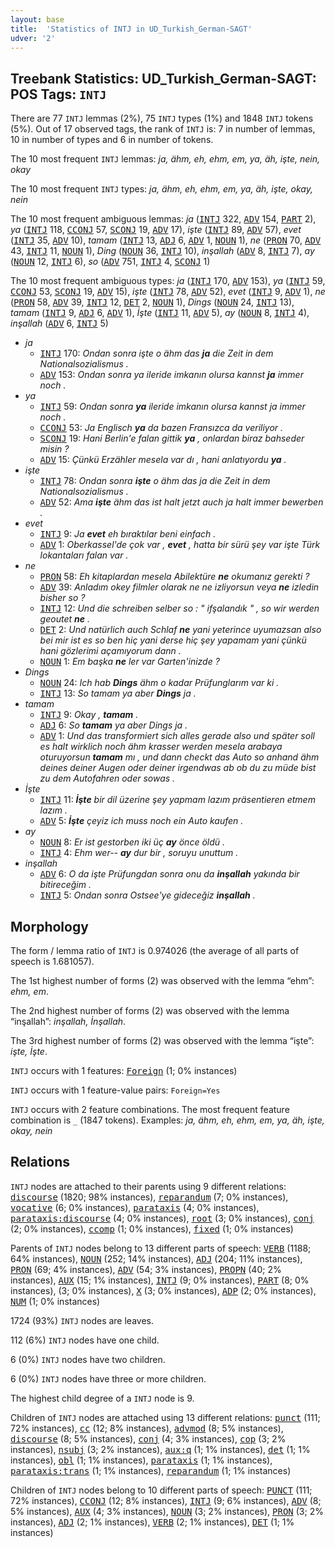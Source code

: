 ```yaml
---
layout: base
title:  'Statistics of INTJ in UD_Turkish_German-SAGT'
udver: '2'
---
```


## Treebank Statistics: UD_Turkish_German-SAGT: POS Tags: `INTJ`

There are 77 `INTJ` lemmas (2%), 75 `INTJ` types (1%) and 1848 `INTJ` tokens (5%).
Out of 17 observed tags, the rank of `INTJ` is: 7 in number of lemmas, 10 in number of types and 6 in number of tokens.

The 10 most frequent `INTJ` lemmas: <em>ja, ähm, eh, ehm, em, ya, äh, işte, nein, okay</em>

The 10 most frequent `INTJ` types:  <em>ja, ähm, eh, ehm, em, ya, äh, işte, okay, nein</em>

The 10 most frequent ambiguous lemmas: <em>ja</em> (<tt><a href="qtd_sagt-pos-INTJ.html">INTJ</a></tt> 322, <tt><a href="qtd_sagt-pos-ADV.html">ADV</a></tt> 154, <tt><a href="qtd_sagt-pos-PART.html">PART</a></tt> 2), <em>ya</em> (<tt><a href="qtd_sagt-pos-INTJ.html">INTJ</a></tt> 118, <tt><a href="qtd_sagt-pos-CCONJ.html">CCONJ</a></tt> 57, <tt><a href="qtd_sagt-pos-SCONJ.html">SCONJ</a></tt> 19, <tt><a href="qtd_sagt-pos-ADV.html">ADV</a></tt> 17), <em>işte</em> (<tt><a href="qtd_sagt-pos-INTJ.html">INTJ</a></tt> 89, <tt><a href="qtd_sagt-pos-ADV.html">ADV</a></tt> 57), <em>evet</em> (<tt><a href="qtd_sagt-pos-INTJ.html">INTJ</a></tt> 35, <tt><a href="qtd_sagt-pos-ADV.html">ADV</a></tt> 10), <em>tamam</em> (<tt><a href="qtd_sagt-pos-INTJ.html">INTJ</a></tt> 13, <tt><a href="qtd_sagt-pos-ADJ.html">ADJ</a></tt> 6, <tt><a href="qtd_sagt-pos-ADV.html">ADV</a></tt> 1, <tt><a href="qtd_sagt-pos-NOUN.html">NOUN</a></tt> 1), <em>ne</em> (<tt><a href="qtd_sagt-pos-PRON.html">PRON</a></tt> 70, <tt><a href="qtd_sagt-pos-ADV.html">ADV</a></tt> 43, <tt><a href="qtd_sagt-pos-INTJ.html">INTJ</a></tt> 11, <tt><a href="qtd_sagt-pos-NOUN.html">NOUN</a></tt> 1), <em>Ding</em> (<tt><a href="qtd_sagt-pos-NOUN.html">NOUN</a></tt> 36, <tt><a href="qtd_sagt-pos-INTJ.html">INTJ</a></tt> 10), <em>inşallah</em> (<tt><a href="qtd_sagt-pos-ADV.html">ADV</a></tt> 8, <tt><a href="qtd_sagt-pos-INTJ.html">INTJ</a></tt> 7), <em>ay</em> (<tt><a href="qtd_sagt-pos-NOUN.html">NOUN</a></tt> 12, <tt><a href="qtd_sagt-pos-INTJ.html">INTJ</a></tt> 6), <em>so</em> (<tt><a href="qtd_sagt-pos-ADV.html">ADV</a></tt> 751, <tt><a href="qtd_sagt-pos-INTJ.html">INTJ</a></tt> 4, <tt><a href="qtd_sagt-pos-SCONJ.html">SCONJ</a></tt> 1)

The 10 most frequent ambiguous types:  <em>ja</em> (<tt><a href="qtd_sagt-pos-INTJ.html">INTJ</a></tt> 170, <tt><a href="qtd_sagt-pos-ADV.html">ADV</a></tt> 153), <em>ya</em> (<tt><a href="qtd_sagt-pos-INTJ.html">INTJ</a></tt> 59, <tt><a href="qtd_sagt-pos-CCONJ.html">CCONJ</a></tt> 53, <tt><a href="qtd_sagt-pos-SCONJ.html">SCONJ</a></tt> 19, <tt><a href="qtd_sagt-pos-ADV.html">ADV</a></tt> 15), <em>işte</em> (<tt><a href="qtd_sagt-pos-INTJ.html">INTJ</a></tt> 78, <tt><a href="qtd_sagt-pos-ADV.html">ADV</a></tt> 52), <em>evet</em> (<tt><a href="qtd_sagt-pos-INTJ.html">INTJ</a></tt> 9, <tt><a href="qtd_sagt-pos-ADV.html">ADV</a></tt> 1), <em>ne</em> (<tt><a href="qtd_sagt-pos-PRON.html">PRON</a></tt> 58, <tt><a href="qtd_sagt-pos-ADV.html">ADV</a></tt> 39, <tt><a href="qtd_sagt-pos-INTJ.html">INTJ</a></tt> 12, <tt><a href="qtd_sagt-pos-DET.html">DET</a></tt> 2, <tt><a href="qtd_sagt-pos-NOUN.html">NOUN</a></tt> 1), <em>Dings</em> (<tt><a href="qtd_sagt-pos-NOUN.html">NOUN</a></tt> 24, <tt><a href="qtd_sagt-pos-INTJ.html">INTJ</a></tt> 13), <em>tamam</em> (<tt><a href="qtd_sagt-pos-INTJ.html">INTJ</a></tt> 9, <tt><a href="qtd_sagt-pos-ADJ.html">ADJ</a></tt> 6, <tt><a href="qtd_sagt-pos-ADV.html">ADV</a></tt> 1), <em>İşte</em> (<tt><a href="qtd_sagt-pos-INTJ.html">INTJ</a></tt> 11, <tt><a href="qtd_sagt-pos-ADV.html">ADV</a></tt> 5), <em>ay</em> (<tt><a href="qtd_sagt-pos-NOUN.html">NOUN</a></tt> 8, <tt><a href="qtd_sagt-pos-INTJ.html">INTJ</a></tt> 4), <em>inşallah</em> (<tt><a href="qtd_sagt-pos-ADV.html">ADV</a></tt> 6, <tt><a href="qtd_sagt-pos-INTJ.html">INTJ</a></tt> 5)


* <em>ja</em>
  * <tt><a href="qtd_sagt-pos-INTJ.html">INTJ</a></tt> 170: <em>Ondan sonra işte o ähm das <b>ja</b> die Zeit in dem Nationalsozialismus .</em>
  * <tt><a href="qtd_sagt-pos-ADV.html">ADV</a></tt> 153: <em>Ondan sonra ya ileride imkanın olursa kannst <b>ja</b> immer noch .</em>
* <em>ya</em>
  * <tt><a href="qtd_sagt-pos-INTJ.html">INTJ</a></tt> 59: <em>Ondan sonra <b>ya</b> ileride imkanın olursa kannst ja immer noch .</em>
  * <tt><a href="qtd_sagt-pos-CCONJ.html">CCONJ</a></tt> 53: <em>Ja Englisch <b>ya</b> da bazen Fransızca da veriliyor .</em>
  * <tt><a href="qtd_sagt-pos-SCONJ.html">SCONJ</a></tt> 19: <em>Hani Berlin'e falan gittik <b>ya</b> , onlardan biraz bahseder misin ?</em>
  * <tt><a href="qtd_sagt-pos-ADV.html">ADV</a></tt> 15: <em>Çünkü Erzähler mesela var dı , hani anlatıyordu <b>ya</b> .</em>
* <em>işte</em>
  * <tt><a href="qtd_sagt-pos-INTJ.html">INTJ</a></tt> 78: <em>Ondan sonra <b>işte</b> o ähm das ja die Zeit in dem Nationalsozialismus .</em>
  * <tt><a href="qtd_sagt-pos-ADV.html">ADV</a></tt> 52: <em>Ama <b>işte</b> ähm das ist halt jetzt auch ja halt immer bewerben .</em>
* <em>evet</em>
  * <tt><a href="qtd_sagt-pos-INTJ.html">INTJ</a></tt> 9: <em>Ja <b>evet</b> eh bıraktılar beni einfach .</em>
  * <tt><a href="qtd_sagt-pos-ADV.html">ADV</a></tt> 1: <em>Oberkassel'de çok var , <b>evet</b> , hatta bir sürü şey var işte Türk lokantaları falan var .</em>
* <em>ne</em>
  * <tt><a href="qtd_sagt-pos-PRON.html">PRON</a></tt> 58: <em>Eh kitaplardan mesela Abilektüre <b>ne</b> okumanız gerekti ?</em>
  * <tt><a href="qtd_sagt-pos-ADV.html">ADV</a></tt> 39: <em>Anladım okey filmler olarak ne ne izliyorsun veya <b>ne</b> izledin bisher so ?</em>
  * <tt><a href="qtd_sagt-pos-INTJ.html">INTJ</a></tt> 12: <em>Und die schreiben selber so : " ifşalandık " , so wir werden geoutet <b>ne</b> .</em>
  * <tt><a href="qtd_sagt-pos-DET.html">DET</a></tt> 2: <em>Und natürlich auch Schlaf <b>ne</b> yani yeterince uyumazsan also bei mir ist es so ben hiç yani derse hiç şey yapamam yani çünkü hani gözlerimi açamıyorum dann .</em>
  * <tt><a href="qtd_sagt-pos-NOUN.html">NOUN</a></tt> 1: <em>Em başka <b>ne</b> ler var Garten'inizde ?</em>
* <em>Dings</em>
  * <tt><a href="qtd_sagt-pos-NOUN.html">NOUN</a></tt> 24: <em>Ich hab <b>Dings</b> ähm o kadar Prüfunglarım var ki .</em>
  * <tt><a href="qtd_sagt-pos-INTJ.html">INTJ</a></tt> 13: <em>So tamam ya aber <b>Dings</b> ja .</em>
* <em>tamam</em>
  * <tt><a href="qtd_sagt-pos-INTJ.html">INTJ</a></tt> 9: <em>Okay , <b>tamam</b> .</em>
  * <tt><a href="qtd_sagt-pos-ADJ.html">ADJ</a></tt> 6: <em>So <b>tamam</b> ya aber Dings ja .</em>
  * <tt><a href="qtd_sagt-pos-ADV.html">ADV</a></tt> 1: <em>Und das transformiert sich alles gerade also und später soll es halt wirklich noch ähm krasser werden mesela arabaya oturuyorsun <b>tamam</b> mı , und dann checkt das Auto so anhand ähm deines deiner Augen oder deiner irgendwas ab ob du zu müde bist zu dem Autofahren oder sowas .</em>
* <em>İşte</em>
  * <tt><a href="qtd_sagt-pos-INTJ.html">INTJ</a></tt> 11: <em><b>İşte</b> bir dil üzerine şey yapmam lazım präsentieren etmem lazım .</em>
  * <tt><a href="qtd_sagt-pos-ADV.html">ADV</a></tt> 5: <em><b>İşte</b> çeyiz ich muss noch ein Auto kaufen .</em>
* <em>ay</em>
  * <tt><a href="qtd_sagt-pos-NOUN.html">NOUN</a></tt> 8: <em>Er ist gestorben iki üç <b>ay</b> önce öldü .</em>
  * <tt><a href="qtd_sagt-pos-INTJ.html">INTJ</a></tt> 4: <em>Ehm wer-- <b>ay</b> dur bir , soruyu unuttum .</em>
* <em>inşallah</em>
  * <tt><a href="qtd_sagt-pos-ADV.html">ADV</a></tt> 6: <em>O da işte Prüfungdan sonra onu da <b>inşallah</b> yakında bir bitireceğim .</em>
  * <tt><a href="qtd_sagt-pos-INTJ.html">INTJ</a></tt> 5: <em>Ondan sonra Ostsee'ye gideceğiz <b>inşallah</b> .</em>

## Morphology

The form / lemma ratio of `INTJ` is 0.974026 (the average of all parts of speech is 1.681057).

The 1st highest number of forms (2) was observed with the lemma “ehm”: <em>ehm, em</em>.

The 2nd highest number of forms (2) was observed with the lemma “inşallah”: <em>inşallah, İnşallah</em>.

The 3rd highest number of forms (2) was observed with the lemma “işte”: <em>işte, İşte</em>.

`INTJ` occurs with 1 features: <tt><a href="qtd_sagt-feat-Foreign.html">Foreign</a></tt> (1; 0% instances)

`INTJ` occurs with 1 feature-value pairs: `Foreign=Yes`

`INTJ` occurs with 2 feature combinations.
The most frequent feature combination is `_` (1847 tokens).
Examples: <em>ja, ähm, eh, ehm, em, ya, äh, işte, okay, nein</em>


## Relations

`INTJ` nodes are attached to their parents using 9 different relations: <tt><a href="qtd_sagt-dep-discourse.html">discourse</a></tt> (1820; 98% instances), <tt><a href="qtd_sagt-dep-reparandum.html">reparandum</a></tt> (7; 0% instances), <tt><a href="qtd_sagt-dep-vocative.html">vocative</a></tt> (6; 0% instances), <tt><a href="qtd_sagt-dep-parataxis.html">parataxis</a></tt> (4; 0% instances), <tt><a href="qtd_sagt-dep-parataxis-discourse.html">parataxis:discourse</a></tt> (4; 0% instances), <tt><a href="qtd_sagt-dep-root.html">root</a></tt> (3; 0% instances), <tt><a href="qtd_sagt-dep-conj.html">conj</a></tt> (2; 0% instances), <tt><a href="qtd_sagt-dep-ccomp.html">ccomp</a></tt> (1; 0% instances), <tt><a href="qtd_sagt-dep-fixed.html">fixed</a></tt> (1; 0% instances)

Parents of `INTJ` nodes belong to 13 different parts of speech: <tt><a href="qtd_sagt-pos-VERB.html">VERB</a></tt> (1188; 64% instances), <tt><a href="qtd_sagt-pos-NOUN.html">NOUN</a></tt> (252; 14% instances), <tt><a href="qtd_sagt-pos-ADJ.html">ADJ</a></tt> (204; 11% instances), <tt><a href="qtd_sagt-pos-PRON.html">PRON</a></tt> (69; 4% instances), <tt><a href="qtd_sagt-pos-ADV.html">ADV</a></tt> (54; 3% instances), <tt><a href="qtd_sagt-pos-PROPN.html">PROPN</a></tt> (40; 2% instances), <tt><a href="qtd_sagt-pos-AUX.html">AUX</a></tt> (15; 1% instances), <tt><a href="qtd_sagt-pos-INTJ.html">INTJ</a></tt> (9; 0% instances), <tt><a href="qtd_sagt-pos-PART.html">PART</a></tt> (8; 0% instances),  (3; 0% instances), <tt><a href="qtd_sagt-pos-X.html">X</a></tt> (3; 0% instances), <tt><a href="qtd_sagt-pos-ADP.html">ADP</a></tt> (2; 0% instances), <tt><a href="qtd_sagt-pos-NUM.html">NUM</a></tt> (1; 0% instances)

1724 (93%) `INTJ` nodes are leaves.

112 (6%) `INTJ` nodes have one child.

6 (0%) `INTJ` nodes have two children.

6 (0%) `INTJ` nodes have three or more children.

The highest child degree of a `INTJ` node is 9.

Children of `INTJ` nodes are attached using 13 different relations: <tt><a href="qtd_sagt-dep-punct.html">punct</a></tt> (111; 72% instances), <tt><a href="qtd_sagt-dep-cc.html">cc</a></tt> (12; 8% instances), <tt><a href="qtd_sagt-dep-advmod.html">advmod</a></tt> (8; 5% instances), <tt><a href="qtd_sagt-dep-discourse.html">discourse</a></tt> (8; 5% instances), <tt><a href="qtd_sagt-dep-conj.html">conj</a></tt> (4; 3% instances), <tt><a href="qtd_sagt-dep-cop.html">cop</a></tt> (3; 2% instances), <tt><a href="qtd_sagt-dep-nsubj.html">nsubj</a></tt> (3; 2% instances), <tt><a href="qtd_sagt-dep-aux-q.html">aux:q</a></tt> (1; 1% instances), <tt><a href="qtd_sagt-dep-det.html">det</a></tt> (1; 1% instances), <tt><a href="qtd_sagt-dep-obl.html">obl</a></tt> (1; 1% instances), <tt><a href="qtd_sagt-dep-parataxis.html">parataxis</a></tt> (1; 1% instances), <tt><a href="qtd_sagt-dep-parataxis-trans.html">parataxis:trans</a></tt> (1; 1% instances), <tt><a href="qtd_sagt-dep-reparandum.html">reparandum</a></tt> (1; 1% instances)

Children of `INTJ` nodes belong to 10 different parts of speech: <tt><a href="qtd_sagt-pos-PUNCT.html">PUNCT</a></tt> (111; 72% instances), <tt><a href="qtd_sagt-pos-CCONJ.html">CCONJ</a></tt> (12; 8% instances), <tt><a href="qtd_sagt-pos-INTJ.html">INTJ</a></tt> (9; 6% instances), <tt><a href="qtd_sagt-pos-ADV.html">ADV</a></tt> (8; 5% instances), <tt><a href="qtd_sagt-pos-AUX.html">AUX</a></tt> (4; 3% instances), <tt><a href="qtd_sagt-pos-NOUN.html">NOUN</a></tt> (3; 2% instances), <tt><a href="qtd_sagt-pos-PRON.html">PRON</a></tt> (3; 2% instances), <tt><a href="qtd_sagt-pos-ADJ.html">ADJ</a></tt> (2; 1% instances), <tt><a href="qtd_sagt-pos-VERB.html">VERB</a></tt> (2; 1% instances), <tt><a href="qtd_sagt-pos-DET.html">DET</a></tt> (1; 1% instances)

